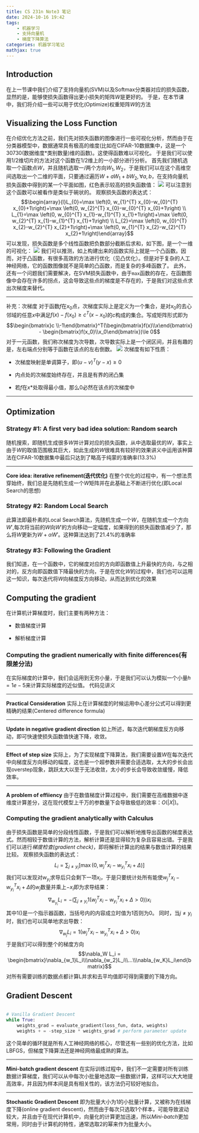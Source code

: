 ```yaml
---
title: CS 231n Note3 笔记
date: 2024-10-16 19:42
tags:
    - 机器学习
    - 支持向量机
    - 梯度下降算法
categories: 机器学习笔记
mathjax: true
---
```

## Introduction
在上一节课中我们介绍了支持向量机(SVM)以及Softmax分类器对应的损失函数，显然的是，能够使损失函数得出更小损失的矩阵$W$是更好的。
于是，在本节课中，我们将介绍一些可以用于优化(Optimize)权重矩阵$W$的方法
## Visualizing the Loss Function
在介绍优化方法之前，我们先对损失函数的图像进行一些可视化分析，然而由于在分类器模型中，数据通常具有极高的维度(比如在CIFAR-10数据集中，这是一个30730(数据维度\*类别数量)维的函数)。这使得函数难以可视化。
于是我们可以使用1/2维切片的方法对这个函数在1/2维上的一小部分进行分析。
首先我们随机选取一个函数点$W$，并且随机选取一/两个方向$W_1,W_2$，于是我们可以在这个高维空间选取出一个二维的平面，只要通过遍历$W+aW_1+bW_2,\forall a,b$，在支持向量机损失函数中得到的某一个平面如图，红色表示较高的损失函数值：
![](/assets/CS-231n-2/1.png)
可以注意到这个函数可以被看作是类似于碗状的。
观察损失函数的表达式：
$$\begin{array}{l}L_{0}=\max \left(0, w_{1}^{T} x_{0}-w_{0}^{T} x_{0}+1\right)+\max \left(0, w_{2}^{T} x_{0}-w_{0}^{T} x_{0}+1\right) \\ L_{1}=\max \left(0, w_{0}^{T} x_{1}-w_{1}^{T} x_{1}+1\right)+\max \left(0, w_{2}^{T} x_{1}-w_{1}^{T} x_{1}+1\right) \\ L_{2}=\max \left(0, w_{0}^{T} x_{2}-w_{2}^{T} x_{2}+1\right)+\max \left(0, w_{1}^{T} x_{2}-w_{2}^{T} x_{2}+1\right)\end{array}$$
可以发现，损失函数是多个线性函数把负数部分截断后求和，如下图，是一个一维的可视化：
![](/assets/CS-231n-2/2.png)
我们可以推测，如上构建出来的函数实际上就是一个凸函数。因而，对于凸函数，有很多高效的方法进行优化（见凸优化）。但是对于复杂的人工神经网络，它的函数图像就不是简单的凸函数，而是复杂的多峰函数了。
此外，还有一个问题我们需要解决，在SVM损失函数中，由于`max`函数的存在，在函数图像中会存在许多的拐点，这会导致这些点的梯度是不存在的，于是我们对这些点求出次梯度来替代。
************
补充：次梯度
对于函数$f$在$x_0$点，次梯度实际上是定义为一个集合，是对$x_0$的去心邻域的任意$x$中满足$f(x)-f(x_0) \ge c^T(x-x_0)$的$c$构成的集合。写成矩阵形式即为$$\begin{bmatrix}c \\-1\end{bmatrix}^T(\begin{bmatrix}f(x)\\x\end{bmatrix} - \begin{bmatrix}f(x_0)\\x_0\end{bmatrix})\le 0$$
对于一元函数，我们称次梯度为次导数，次导数实际上是一个闭区间，并且有趣的是，左右端点分别等于函数在该点的左右倒数。
![](/assets/CS-231n-2/3.png)
次梯度有如下性质：
+ 次梯度映射是单调算子，即$(u-v)^T(y-x)\ge 0$

+ 内点处的次梯度始终存在，并且是有界的闭凸集

+ 若$f$在$x*$处取得最小值，那么$0$必然在该点的次梯度中

**************
## Optimization
### Strategy #1: A first very bad idea solution: Random search
随机搜索，即随机生成很多$W$并计算对应的损失函数，从中选取最优的$W$，事实上由于$W$的取值范围极其巨大，如此生成的$W$很难具有较好的效果讲义中运用该种算法在CIFAR-10数据集中最后只达到了略高于纯蒙的准确率($13.3\%$)
***********
**Core idea: iterative refinement(迭代优化)**
在整个优化的过程中，有一个想法贯穿始终，我们总是先随机生成一个$W$矩阵并在此基础上不断进行优化(即Local Search的思想)
### Strategy #2: Random Local Search
此算法即最朴素的Local Search算法，先随机生成一个$W$，在随机生成一个方向$W'$,每次将当前的$W$向$W'$的方向移动一定幅度，如果得到的损失函数值减少了，那么将$W$更新为$W+\alpha W'$。这种算法达到了$21.4\%$的准确率
### Strategy #3: Following the Gradient
我们知道，在一个函数中，它的梯度对应的方向即函数值上升最快的方向，与之相对的，反方向即函数值下降最快的方向，于是在优化$W$的过程中，我们也可以运用这一知识，每次迭代将$W$向梯度反方向移动，从而达到优化的效果

## Computing the gradient
在计算机计算梯度时，我们主要有两种方法：
+ 数值梯度计算

+ 解析梯度计算

### Computing the gradient numerically with finite differences(有限差分法)
在实际梯度的计算中，我们会运用到无穷小量，于是我们可以认为模拟一个小量$h=1e-5$来计算实际梯度的近似值。
代码见讲义
********
**Practical Consideration**
实际上在计算梯度的时候运用中心差分公式可以得到更精确的结果(Centered difference formula)
******
**Update in negative gradient direction**
如上所述，每次迭代朝梯度反方向移动，即可快速使损失函数值快速下降，收敛。
*********
**Effect of step size**
实际上，为了实现梯度下降算法，我们需要设置$W$在每次迭代中向梯度反方向移动的幅度，这也是一个超参数并需要合适选取，太大的步长会出现overstep现象，跳跃太大以至于无法收敛，太小的步长会导致收敛缓慢，降低效率。
*************
**A problem of effiiency**
由于在数值梯度计算过程中，我们需要在高维数据中逐维度计算差分，这在现代模型上千万的参数量下会导致极低的效率：$O(|X|)$。
### Computing the gradient analytically with Calculus
由于损失函数是简单的分段线性函数，于是我们可以解析地推导出函数的梯度表达式。然而相较于数值计算的方法，解析计算还是显得较为复杂且容易出错。于是我们可以进行*梯度检查(gradient check)*，即将解析计算出的结果与数值计算的结果比较。
观察损失函数的表达式：
$$L_{i}=\sum_{j \neq y_{i}}\left[\max \left(0, w_{j}^{T} x_{i}-w_{y_{i}}^{T} x_{i}+\Delta\right)\right]$$
我们可以发现对$w_{y_i}$求导后只会剩下一项$x_i$，于是只要统计处所有能使$w_{j}^{T} x_{i}-w_{y_{i}}^{T} x_{i}+\Delta$的$w_j$数量并乘上$-x_i$即为求导结果：
$${\nabla}_{w_{y_{i}}} L_{i}=-\left(\sum_{j \neq y_{i}} 1\left(w_{j}^{T} x_{i}-w_{y_{i}}^{T} x_{i}+\Delta>0\right)\right) x_{i}$$
其中$1()$是一个指示器函数，当括号内的内容成立时值为1否则为0。
同时，当$j\neq y_i$时，我们也可以简单地求出导数：
$$\nabla_{w_{j}} L_{i}=1\left(w_{j}^{T} x_{i}-w_{y_{i}}^{T} x_{i}+\Delta>0\right) x_{i}$$
于是我们可以得到整个的梯度方向
$$\nabla_W L_i = \begin{bmatrix}\nabla_{w_1}L_i\\\nabla_{w_2}L_i\\...\\\nabla_{w_K}L_i\end{bmatrix}$$
对所有需要训练的数据点都计算L并求和去平均值即可得到需要的下降方向。
## Gradient Descent
```python

# Vanilla Gradient Descent
while True:
	weights_grad = evaluate_gradient(loss_fun, data, weights)
	weights + = -step_size * weights_grad # perform parameter update
```
这个简单的循环就是所有人工神经网络的核心，尽管还有一些别的优化方法，比如LBFGS，但梯度下降算法还是神经网络最成熟的算法。
********
**Mini-batch gradient descent**
在实际训练过程中，我们不一定需要对所有训练数据计算梯度，我们可以从中每次小批量地选取一些数据计算，这样可以大大地提高效率，并且因为样本间是具有相关性的，该方法仍可较好地拟合。
*********
**Stochastic Gradient Descent**
即为批量大小为1的小批量计算，又被称为在线梯度下降(online gradient descent)，然而由于每次只选取1个样本，可能导致波动较大，并且由于在现代计算机中，向量化的计算更加迅速，所以*Mini-batch*更加常用，同时由于计算机的特性，通常选取2的幂来作为批量大小。